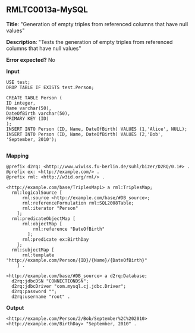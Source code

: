 ## RMLTC0013a-MySQL

**Title**: "Generation of empty triples from referenced columns that have null values"

**Description**: "Tests the generation of empty triples from referenced columns that have null values"

**Error expected?** No

**Input**
```
USE test;
DROP TABLE IF EXISTS test.Person;

CREATE TABLE Person (
ID integer,
Name varchar(50),
DateOfBirth varchar(50),
PRIMARY KEY (ID)
);
INSERT INTO Person (ID, Name, DateOfBirth) VALUES (1,'Alice', NULL);
INSERT INTO Person (ID, Name, DateOfBirth) VALUES (2,'Bob', 'September, 2010');


```

**Mapping**
```
@prefix d2rq: <http://www.wiwiss.fu-berlin.de/suhl/bizer/D2RQ/0.1#> .
@prefix ex: <http://example.com/> .
@prefix rml: <http://w3id.org/rml/> .

<http://example.com/base/TriplesMap1> a rml:TriplesMap;
  rml:logicalSource [
      rml:source <http://example.com/base/#DB_source>;
      rml:referenceFormulation rml:SQL2008Table;
      rml:iterator "Person"
    ];
  rml:predicateObjectMap [
      rml:objectMap [
          rml:reference "DateOfBirth"
        ];
      rml:predicate ex:BirthDay
    ];
  rml:subjectMap [
      rml:template "http://example.com/Person/{ID}/{Name}/{DateOfBirth}"
    ] .

<http://example.com/base/#DB_source> a d2rq:Database;
  d2rq:jdbcDSN "CONNECTIONDSN";
  d2rq:jdbcDriver "com.mysql.cj.jdbc.Driver";
  d2rq:password "";
  d2rq:username "root" .

```

**Output**
```
<http://example.com/Person/2/Bob/September%2C%202010> <http://example.com/BirthDay> "September, 2010" .



```

